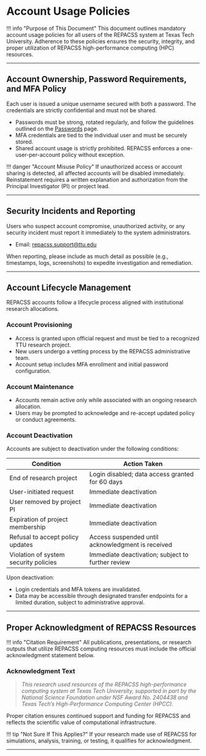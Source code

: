 # Account Usage Policies

!!! info "Purpose of This Document"
    This document outlines mandatory account usage policies for all users of the REPACSS system at Texas Tech University. Adherence to these policies ensures the security, integrity, and proper utilization of REPACSS high-performance computing (HPC) resources.

---

## Account Ownership, Password Requirements, and MFA Policy

Each user is issued a unique username secured with both a password. The credentials are strictly confidential and must not be shared.

- Passwords must be strong, rotated regularly, and follow the guidelines outlined on the [Passwords](passwords.md) page.
- MFA credentials are tied to the individual user and must be securely stored.
- Shared account usage is strictly prohibited. REPACSS enforces a one-user-per-account policy without exception.

!!! danger "Account Misuse Policy"
    If unauthorized access or account sharing is detected, all affected accounts will be disabled immediately. Reinstatement requires a written explanation and authorization from the Principal Investigator (PI) or project lead.

---

## Security Incidents and Reporting

Users who suspect account compromise, unauthorized activity, or any security incident must report it immediately to the system administrators.

- Email: [repacss.support@ttu.edu](mailto:repacss.support@ttu.edu)

When reporting, please include as much detail as possible (e.g., timestamps, logs, screenshots) to expedite investigation and remediation.

---

## Account Lifecycle Management

REPACSS accounts follow a lifecycle process aligned with institutional research allocations.

### Account Provisioning

- Access is granted upon official request and must be tied to a recognized TTU research project.
- New users undergo a vetting process by the REPACSS administrative team.
- Account setup includes MFA enrollment and initial password configuration.

### Account Maintenance

- Accounts remain active only while associated with an ongoing research allocation.
- Users may be prompted to acknowledge and re-accept updated policy or conduct agreements.

### Account Deactivation

Accounts are subject to deactivation under the following conditions:

| Condition                             | Action Taken                                           |
|---------------------------------------|--------------------------------------------------------|
| End of research project               | Login disabled; data access granted for 60 days        |
| User-initiated request                | Immediate deactivation                                 |
| User removed by project PI            | Immediate deactivation                                 |
| Expiration of project membership      | Immediate deactivation                                 |
| Refusal to accept policy updates      | Access suspended until acknowledgment is received      |
| Violation of system security policies | Immediate deactivation; subject to further review      |

Upon deactivation:
- Login credentials and MFA tokens are invalidated.
- Data may be accessible through designated transfer endpoints for a limited duration, subject to administrative approval.

---

## Proper Acknowledgment of REPACSS Resources

!!! info "Citation Requirement"
    All publications, presentations, or research outputs that utilize REPACSS computing resources must include the official acknowledgment statement below.

### Acknowledgment Text

> *This research used resources of the REPACSS high-performance computing system at Texas Tech University, supported in part by the National Science Foundation under NSF Award No. 2404438 and Texas Tech’s High-Performance Computing Center (HPCC).*

Proper citation ensures continued support and funding for REPACSS and reflects the scientific value of computational infrastructure.

!!! tip "Not Sure If This Applies?"
    If your research made use of REPACSS for simulations, analysis, training, or testing, it qualifies for acknowledgment.

---

